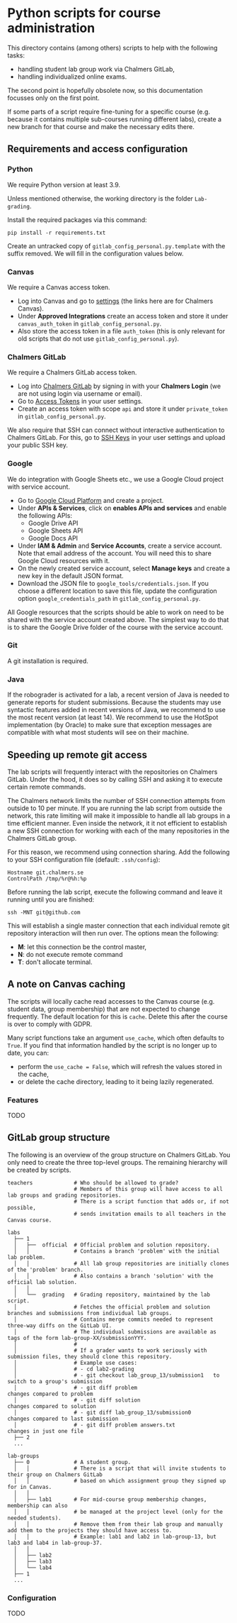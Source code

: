 # Python scripts for course administration

This directory contains (among others) scripts to help with the following tasks:

* handling student lab group work via Chalmers GitLab,
* handling individualized online exams.

The second point is hopefully obsolete now, so this documentation focusses only on the first point.

If some parts of a script require fine-tuning for a specific course (e.g. because it contains multiple sub-courses running different labs), create a new branch for that course and make the necessary edits there.

## Requirements and access configuration

### Python

We require Python version at least 3.9.

Unless mentioned otherwise, the working directory is the folder `Lab-grading`.

Install the required packages via this command:

```
pip install -r requirements.txt
```

Create an untracked copy of `gitlab_config_personal.py.template` with the suffix removed.
We will fill in the configuration values below.

### Canvas

We require a Canvas access token.

* Log into Canvas and go to [settings](https://chalmers.instructure.com/profile/settings) (the links here are for Chalmers Canvas).
* Under **Approved Integrations** create an access token and store it under `canvas_auth_token` in `gitlab_config_personal.py`.
* Also store the access token in a file `auth_token` (this is only relevant for old scripts that do not use `gitlab_config_personal.py`).

### Chalmers GitLab

We require a Chalmers GitLab access token.

* Log into [Chalmers GitLab](https://git.chalmers.se/) by signing in with your **Chalmers Login** (we are not using login via username or email).
* Go to [Access Tokens](https://git.chalmers.se/-/profile/personal_access_tokens) in your user settings.
* Create an access token with scope `api` and store it under `private_token` in `gitlab_config_personal.py`.

We also require that SSH can connect without interactive authentication to Chalmers GitLab.
For this, go to [SSH Keys](https://git.chalmers.se/-/profile/keys) in your user settings and upload your public SSH key.

### Google

We do integration with Google Sheets etc., we use a Google Cloud project with service account.

* Go to [Google Cloud Platform](https://console.cloud.google.com/) and create a project.
* Under **APIs & Services**, click on **enables APIs and services** and enable the following APIs:
  - Google Drive API
  - Google Sheets API
  - Google Docs API
* Under **IAM & Admin** and **Service Accounts**, create a service account.
  Note that email address of the account.
  You will need this to share Google Cloud resources with it.
* On the newly created service account, select **Manage keys** and create a new key in the default JSON format.
* Download the JSON file to `google_tools/credentials.json`.
  If you choose a different location to save this file, update the configuration option `google_credentials_path` in `gitlab_config_personal.py`.

All Google resources that the scripts should be able to work on need to be shared with the service account created above.
The simplest way to do that is to share the Google Drive folder of the course with the service account.

### Git

A git installation is required.

### Java

If the robograder is activated for a lab, a recent version of Java is needed to generate reports for student submissions.
Because the students may use syntactic features added in recent versions of Java, we recommend to use the most recent version (at least 14).
We recommend to use the HotSpot implementation (by Oracle) to make sure that exception messages are compatible with what most students will see on their machine.

## Speeding up remote git access

The lab scripts will frequently interact with the repositories on Chalmers GitLab.
Under the hood, it does so by calling SSH and asking it to execute certain remote commands.

The Chalmers network limits the number of SSH connection attempts from outside to 10 per minute.
If you are running the lab script from outside the network, this rate limiting will make it impossible to handle all lab groups in a time efficient manner.
Even inside the network, it it not efficient to establish a new SSH connection for working with each of the many repositories in the Chalmers GitLab group.

For this reason, we recommend using connection sharing.
Add the following to your SSH configuration file (default: `.ssh/config`):

```
Hostname git.chalmers.se
ControlPath /tmp/%r@%h:%p
```

Before running the lab script, execute the following command and leave it running until you are finished:

```ssh -MNT git@github.com```

This will establish a single master connection that each individual remote git repository interaction will then run over.
The options mean the following:

* **M**: let this connection be the control master,
* **N**: do not execute remote command
* **T**: don't allocate terminal.

## A note on Canvas caching

The scripts will locally cache read accesses to the Canvas course (e.g. student data, group membership) that are not expected to change frequently.
The default location for this is `cache`.
Delete this after the course is over to comply with GDPR.

Many script functions take an argument `use_cache`, which often defaults to `True`.
If you find that information handled by the script is no longer up to date, you can:

* perform the `use_cache = False`, which will refresh the values stored in the cache,
* or delete the cache directory, leading to it being lazily regenerated.

### Features

TODO

## GitLab group structure

The following is an overview of the group structure on Chalmers GitLab.
You only need to create the three top-level groups.
The remaining hierarchy will be created by scripts.


```
teachers             # Who should be allowed to grade?
                     # Members of this group will have access to all lab groups and grading repositories.
					 # There is a script function that adds or, if not possible,
					 # sends invitation emails to all teachers in the Canvas course.

labs
  ├── 1
  │   ├──  official  # Official problem and solution repository.
  │   │              # Contains a branch 'problem' with the initial lab problem.
  │   │              # All lab group repositories are initially clones of the 'problem' branch.
  │   │              # Also contains a branch 'solution' with the official lab solution.
  │   │
  │   └──  grading   # Grading repository, maintained by the lab script.
  │                  # Fetches the official problem and solution branches and submissions from individual lab groups.
  │                  # Contains merge commits needed to represent three-way diffs on the GitLab UI.
  │                  # The individual submissions are available as tags of the form lab-group-XX/submissionYYY.
  │                  #
  │                  # If a grader wants to work seriously with submission files, they should clone this repository.
  │                  # Example use cases:
  │                  # - cd lab2-grading
  │                  # - git checkout lab_group_13/submission1   to switch to a group's submission
  │                  # - git diff problem                        changes compared to problem
  │                  # - git diff solution                       changes compared to solution
  │                  # - git diff lab_group_13/submission0       changes compared to last submission
  │                  # - git diff problem answers.txt            changes in just one file
  ├── 2
  ...

lab-groups
  ├── 0              # A student group.
  │   │              # There is a script that will invite students to their group on Chalmers GitLab
  │   │              # based on which assignment group they signed up for in Canvas.
  │   │
  │   ├── lab1       # For mid-course group membership changes, membership can also
  │   │              # be managed at the project level (only for the needed students).
  │   │              # Remove them from their lab group and manually add them to the projects they should have access to.
  │   │              # Example: lab1 and lab2 in lab-group-13, but lab3 and lab4 in lab-group-37.
  │   │
  │   ├── lab2
  │   ├── lab3
  │   └── lab4
  ├── 1
  ...
```

### Configuration

TODO

